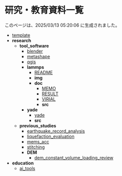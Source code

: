 
# 研究・教育資料一覧
このページは、2025/03/13 05:20:06 に生成されました。

  - [template](contents/template.md)
  - **research**
    - **tool_software**
      - [blender](contents/research/tool_software/blender.md)
      - [metashape](contents/research/tool_software/metashape.md)
      - [qgis](contents/research/tool_software/qgis.md)
      - **lammps**
        - [README](contents/research/tool_software/lammps/README.md)
        - **img**
        - **doc**
          - [MEMO](contents/research/tool_software/lammps/doc/MEMO.md)
          - [RESULT](contents/research/tool_software/lammps/doc/RESULT.md)
          - [VIRIAL](contents/research/tool_software/lammps/doc/VIRIAL.md)
          - **src**
      - **yade**
        - [yade](contents/research/tool_software/yade/yade.md)
        - **src**
    - **previous_studies**
      - [earthquake_record_analysis](contents/research/previous_studies/earthquake_record_analysis.md)
      - [liquefaction_evaluation](contents/research/previous_studies/liquefaction_evaluation.md)
      - [mems_acc](contents/research/previous_studies/mems_acc.md)
      - [stitching](contents/research/previous_studies/stitching.md)
      - **DEM**
        - [dem_constant_volume_loading_review](contents/research/previous_studies/DEM/dem_constant_volume_loading_review.md)
  - **education**
    - [ai_tools](contents/education/ai_tools.md)
